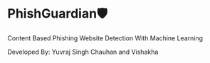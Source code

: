 # PhishGuardian🛡️
Content Based Phishing Website Detection With Machine Learning

Developed By:
Yuvraj Singh Chauhan and Vishakha
